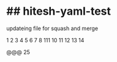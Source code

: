 # ## hitesh-yaml-test


updateing file for squash and merge 

1
2
3
4
5
6
7
8
111
10
11
12
13
14


@@@
25
